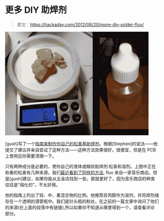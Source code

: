 # 更多 DIY 助焊剂

> 原文：<https://hackaday.com/2012/06/20/more-diy-solder-flux/>

![](img/4f789902a6f0add022962597973b8710.png "diy-solder-flux")

[gush]写了一个[指南来制作你自己的松香基助焊剂](http://gushh.net/blog/diy-flux/)。根据[Stephen]的说法——他提交了建议并亲自尝试了这种方法——这种方法效果很好，很便宜，但是在 PCB 上使用后你需要清理一下。

只有两种成分是必要的，使你自己的液体或糊状助焊剂:松香和溶剂。上图中正在称重的松香有几种来源。我们[最近看到了同样的方法](http://hackaday.com/2012/05/10/what-the-flux-buy-it-or-brew-it-yourself/), flux 来自一家音乐商店。但是[gush]建议，如果你能从五金店找到一些，那就更好了，因为音乐商店的种类往往是“熔化的”，不太好用。

他的指南上列出了轻、中、重混合物的比例。他推荐异丙醇作为溶剂，并将焊剂储存在一个透明的滴管瓶中。我们是针头瓶的粉丝，在之前的一篇文章中询问了他们的来源(在上面的段落中有链接),所以如果你不知道从哪里得到一个，请查看评论部分。